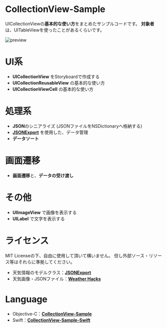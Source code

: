 # CollectionView-Sample
UICollectionViewの**基本的な使い方**をまとめたサンプルコードです。 
**対象者**は、UITableViewを使ったことがあるくらいです。

![preview](https://github.com/Tea-and-Coffee/CollectionView-Sample/wiki/images/preview.gif)

# UI系
* **UICollectionView** をStoryboardで作成する
* **UICollectionReusableView** の基本的な使い方
* **UICollectionViewCell** の基本的な使い方

# 処理系
* **JSON**のシニアライズ (JSONファイルをNSDictionaryへ格納する)
* [**JSONExport**](https://github.com/Ahmed-Ali/JSONExport) を使用した、データ管理
* **データソート**

# 画面遷移
* **画面遷移**と、**データの受け渡し**

# その他
* **UIImageView** で画像を表示する
* **UILabel** で文字を表示する

# ライセンス
MIT Licenseの下、自由に使用して頂いて構いません。 
但し外部ソース・リソース等はそれらに準拠してください。

* 天気情報のモデルクラス：[**JSONExport**](https://github.com/Ahmed-Ali/JSONExport)
* 天気画像・JSONファイル：[**Weather Hacks**](http://weather.livedoor.com/weather_hacks/qa)

# Language
* Objective-C：[**CollectionView-Sample**](https://github.com/Tea-and-Coffee/CollectionView-Sample)
* Swift：[**CollectionView-Sample-Swift**](https://github.com/Tea-and-Coffee/CollectionView-Sample-Swift)
